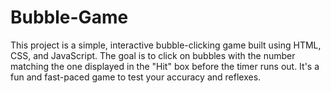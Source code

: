 # Bubble-Game
This project is a simple, interactive bubble-clicking game built using HTML, CSS, and JavaScript. The goal is to click on bubbles with the number matching the one displayed in the "Hit" box before the timer runs out. It's a fun and fast-paced game to test your accuracy and reflexes.
